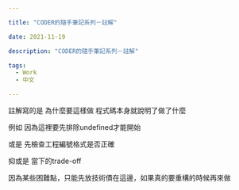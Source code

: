 ```yaml
---

title: "CODER的隨手筆記系列－註解"

date: 2021-11-19

description: "CODER的隨手筆記系列－註解"

tags:
  - Work
  - 中文

---
```


註解寫的是 為什麼要這樣做 程式碼本身就說明了做了什麼

例如 因為這裡要先排除undefined才能開始

或是 先檢查工程編號格式是否正確

抑或是 當下的trade-off

因為某些困難點，只能先放技術債在這邊，如果真的要重構的時候再來做

